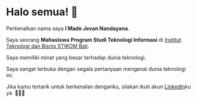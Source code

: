 # Halo semua! 👋

Perkenalkan nama saya **I Made Jevan Nandayana**.<br>

Saya seorang **Mahasiswa** **Program Studi Teknologi Informasi** di [Institut Teknologi dan Bisnis STIKOM Bali](https://www.stikom-bali.ac.id/).<br>

Saya memiliki minat yang besar terhadap dunia teknologi.<br>

Saya sangat terbuka dengan segala pertanyaan mengenai dunia teknologi ini.<br>

Jika kamu tertarik untuk berkenalan denganku, silakan ikuti akun [Linkedin](https://www.linkedin.com/in/madejevan03/)ku ya. 🙌🙌🙌
